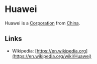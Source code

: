 # Huawei

Huawei is a [Corporation](240000000.md) from [China](140000057.md).

## Links

- Wikipedia: [https://en.wikipedia.org](https://en.wikipedia.org/wiki/Huawei)
